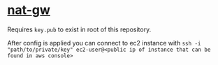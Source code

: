 # [nat-gw](terraform/nat-gw)

Requires `key.pub` to exist in root of this repository.

After config is applied you can connect to ec2 instance with `ssh -i "path/to/private/key" ec2-user@<public ip of instance that can be found in aws console>`

